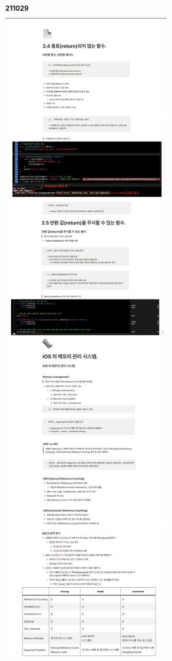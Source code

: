 ## 211029

- - -

<img width="597" alt="image" src="https://github.com/EmjayAhn/SquidGame/blob/master/VincentGeranium/image/211029-1.png?raw=true">
<img width="597" alt="image" src="https://github.com/EmjayAhn/SquidGame/blob/master/VincentGeranium/image/211029-2.png?raw=true">
<img width="597" alt="image" src="https://github.com/EmjayAhn/SquidGame/blob/master/VincentGeranium/image/211029-3.png?raw=true">
<img width="597" alt="image" src="https://github.com/EmjayAhn/SquidGame/blob/master/VincentGeranium/image/211029-4.png?raw=true">
<img width="597" alt="image" src="https://github.com/EmjayAhn/SquidGame/blob/master/VincentGeranium/image/211029-5.png?raw=true">
<img width="597" alt="image" src="https://github.com/EmjayAhn/SquidGame/blob/master/VincentGeranium/image/211029-6.png?raw=true">
